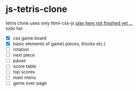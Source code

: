 # js-tetris-clone
tetris clone uses only html-css-js
[play here not finished yet ...](https://bunyaminkirmizi.github.io/js-tetris-clone/)
<br>
todo list:
- [x] css game board
- [x] basic elements of game( pieces, blocks etc.)
- [ ] rotation
- [ ] next piece
- [ ] pause
- [ ] score table
- [ ] top scores
- [ ] main menu
- [ ] game over page

